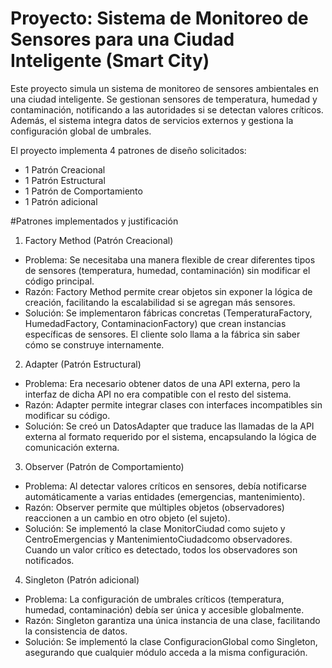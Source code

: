 # Proyecto: Sistema de Monitoreo de Sensores para una Ciudad Inteligente (Smart City)

Este proyecto simula un sistema de monitoreo de sensores ambientales en una ciudad inteligente. Se gestionan sensores de temperatura, humedad y contaminación, notificando a las autoridades si se detectan valores críticos. Además, el sistema integra datos de servicios externos y gestiona la configuración global de umbrales.

El proyecto implementa 4 patrones de diseño solicitados:

- 1 Patrón Creacional
- 1 Patrón Estructural
- 1 Patrón de Comportamiento
- 1 Patrón adicional


#Patrones implementados y justificación
1. Factory Method (Patrón Creacional)
* Problema: Se necesitaba una manera flexible de crear diferentes tipos de sensores (temperatura, humedad, contaminación) sin modificar el código principal.
* Razón: Factory Method permite crear objetos sin exponer la lógica de creación, facilitando la escalabilidad si se agregan más sensores.
* Solución: Se implementaron fábricas concretas (TemperaturaFactory, HumedadFactory, ContaminacionFactory) que crean instancias específicas de sensores. El cliente solo llama a la fábrica sin saber cómo se construye internamente.

2. Adapter (Patrón Estructural)
* Problema: Era necesario obtener datos de una API externa, pero la interfaz de dicha API no era compatible con el resto del sistema.
* Razón: Adapter permite integrar clases con interfaces incompatibles sin modificar su código.
* Solución: Se creó un DatosAdapter que traduce las llamadas de la API externa al formato requerido por el sistema, encapsulando la lógica de comunicación externa.

3. Observer (Patrón de Comportamiento)
* Problema: Al detectar valores críticos en sensores, debía notificarse automáticamente a varias entidades (emergencias, mantenimiento).
* Razón: Observer permite que múltiples objetos (observadores) reaccionen a un cambio en otro objeto (el sujeto).
* Solución: Se implementó la clase MonitorCiudad como sujeto y CentroEmergencias y MantenimientoCiudadcomo observadores. Cuando un valor crítico es detectado, todos los observadores son notificados.

4. Singleton (Patrón adicional)
* Problema: La configuración de umbrales críticos (temperatura, humedad, contaminación) debía ser única y accesible globalmente.
* Razón: Singleton garantiza una única instancia de una clase, facilitando la consistencia de datos.
* Solución: Se implementó la clase ConfiguracionGlobal como Singleton, asegurando que cualquier módulo acceda a la misma configuración.

